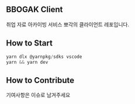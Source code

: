 ## BBOGAK Client

취업 자료 아카이빙 서비스 뽀각의 클라이언트 레포입니다.

## How to Start

```jsx
yarn dlx @yarnpkg/sdks vscode
yarn && yarn dev
```

## How to Contribute

기여사항은 이슈로 남겨주세요
